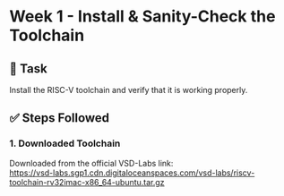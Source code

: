 # Week 1 - Install & Sanity-Check the Toolchain

## 🔧 Task

Install the RISC-V toolchain and verify that it is working properly.

## ✅ Steps Followed

### 1. Downloaded Toolchain

Downloaded from the official VSD-Labs link:  
https://vsd-labs.sgp1.cdn.digitaloceanspaces.com/vsd-labs/riscv-toolchain-rv32imac-x86_64-ubuntu.tar.gz
